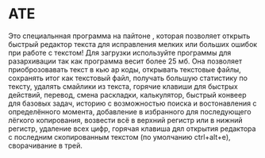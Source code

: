 # ATE
Это специальнная программа на пайтоне , которая позволяет открыть быстрый редактор текста для исправления мелких или больших ошибок при работе с текстом! Для загрузки используйте программы для разархивации так как программа весит более 25 мб. Она позволяет приоброзовавать текст в кью ар коды, открывать текстовые файлы, сохранять итог как текстовый файл, получать большую статистику по тексту, удалять смайлики из текста, горячие клавиши для быстрых действий, перевод, смена раскладки, калькулятор, быстрый конвеер для базовых задач, историю с возможностью поиска и востонавления с определённого момента, добавление в избранного для последующего лёгкого копирования, возвести всё в верхний регистр или в нижний регистр, удаление всех цифр, горячая клавиша дял открытия редактора с последним скопированным текстом (по умолчанию ctrl+alt+e), сворачивание в трей. 
